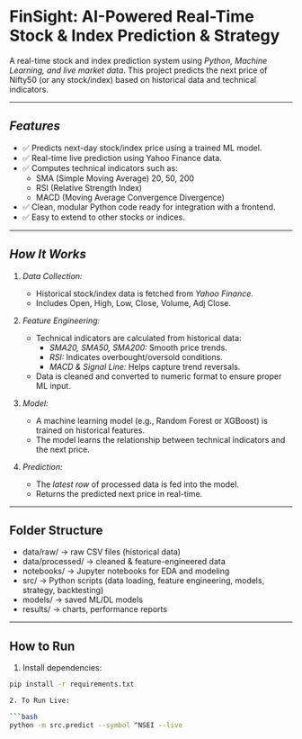 # FinSight: AI-Powered Real-Time Stock & Index Prediction & Strategy

A real-time stock and index prediction system using *Python, Machine Learning, and live market data*. This project predicts the next price of Nifty50 (or any stock/index) based on historical data and technical indicators.

---

## *Features*

- ✅ Predicts next-day stock/index price using a trained ML model.
- ✅ Real-time live prediction using Yahoo Finance data.
- ✅ Computes technical indicators such as:
  - SMA (Simple Moving Average) 20, 50, 200
  - RSI (Relative Strength Index)
  - MACD (Moving Average Convergence Divergence)
- ✅ Clean, modular Python code ready for integration with a frontend.
- ✅ Easy to extend to other stocks or indices.

---

## *How It Works*

1. *Data Collection:*
   - Historical stock/index data is fetched from *Yahoo Finance*.
   - Includes Open, High, Low, Close, Volume, Adj Close.

2. *Feature Engineering:*
   - Technical indicators are calculated from historical data:
     - *SMA20, SMA50, SMA200:* Smooth price trends.
     - *RSI:* Indicates overbought/oversold conditions.
     - *MACD & Signal Line:* Helps capture trend reversals.
   - Data is cleaned and converted to numeric format to ensure proper ML input.

3. *Model:*
   - A machine learning model (e.g., Random Forest or XGBoost) is trained on historical features.
   - The model learns the relationship between technical indicators and the next price.

4. *Prediction:*
   - The *latest row* of processed data is fed into the model.
   - Returns the predicted next price in real-time.

---
## Folder Structure
- data/raw/ → raw CSV files (historical data)
- data/processed/ → cleaned & feature-engineered data
- notebooks/ → Jupyter notebooks for EDA and modeling
- src/ → Python scripts (data loading, feature engineering, models, strategy, backtesting)
- models/ → saved ML/DL models
- results/ → charts, performance reports


---
## How to Run
1. Install dependencies:

```bash
pip install -r requirements.txt

2. To Run Live:

```bash
python -m src.predict --symbol ^NSEI --live
